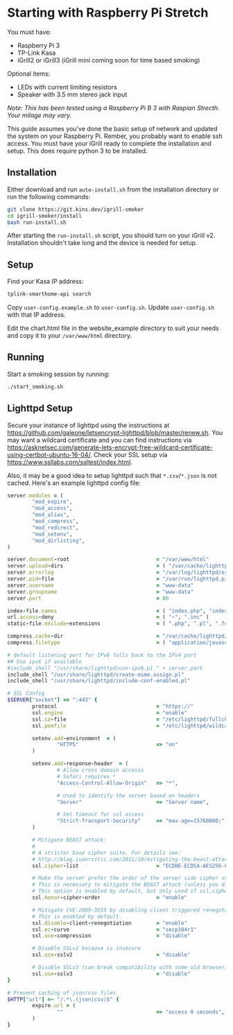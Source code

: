 # Starting with Raspberry Pi Stretch

You must have:

* Raspberry Pi 3
* TP-Link Kasa
* iGrill2 or iGrill3 (iGrill mini coming soon for time based smoking)

Optional items:

* LEDs with current limiting resistors
* Speaker with 3.5 mm stereo jack input

*Note: This has been tested using a Raspberry Pi B 3 with Raspian Strecth.  Your milage may vary.*

This guide assumes you've done the basic setup of network and updated the system on your Raspberry Pi.  Rember, you probably want to enable ssh access.  You must have your iGrill ready to complete the installation and setup.  This does require python 3 to be installed.

## Installation

Either download and run ```auto-install.sh``` from the installation directory or run the following commands:

```bash
git clone https://git.kins.dev/igrill-smoker
cd igrill-smoker/install
bash run-install.sh
```

After starting the ```run-install.sh``` script, you should turn on your iGrill v2.  Installation shouldn't take long and the device is needed for setup.

## Setup

Find your Kasa IP address:

```bash
tplink-smarthome-api search
```

Copy ```user-config.example.sh``` to ```user-config.sh```.  Update ```user-config.sh``` with that IP address.

Edit the chart.html file in the website_example directory to suit your needs and copy it to your ```/var/www/html``` directory.

## Running

Start a smoking session by running:

```bash
./start_smoking.sh
```

## Lighttpd Setup

Secure your instance of lighttpd using the instructions at <https://github.com/galeone/letsencrypt-lighttpd/blob/master/renew.sh>.  You may want a wildcard certificate and you can find instructions via <https://asknetsec.com/generate-lets-encrypt-free-wildcard-certificate-using-certbot-ubuntu-16-04/>.  Check your SSL setup via <https://www.ssllabs.com/ssltest/index.html>.

Also, it may be a good idea to setup lighttpd such that ```*.csv```/```*.json``` is not cached.  Here's an example lighttpd config file:

```ruby
server.modules = (
        "mod_expire",
        "mod_access",
        "mod_alias",
        "mod_compress",
        "mod_redirect",
        "mod_setenv",
        "mod_dirlisting",
)

server.document-root                            = "/var/www/html"
server.upload-dirs                              = ( "/var/cache/lighttpd/uploads" )
server.errorlog                                 = "/var/log/lighttpd/error.log"
server.pid-file                                 = "/var/run/lighttpd.pid"
server.username                                 = "www-data"
server.groupname                                = "www-data"
server.port                                     = 80

index-file.names                                = ( "index.php", "index.html", "index.lighttpd.html" )
url.access-deny                                 = ( "~", ".inc" )
static-file.exclude-extensions                  = ( ".php", ".pl", ".fcgi" )

compress.cache-dir                              = "/var/cache/lighttpd/compress/"
compress.filetype                               = ( "application/javascript", "text/css", "text/html", "text/plain" )

# default listening port for IPv6 falls back to the IPv4 port
## Use ipv6 if available
#include_shell "/usr/share/lighttpd/use-ipv6.pl " + server.port
include_shell "/usr/share/lighttpd/create-mime.assign.pl"
include_shell "/usr/share/lighttpd/include-conf-enabled.pl"

# SSL Config
$SERVER["socket"] == ":443" {
        protocol                                = "https://"
        ssl.engine                              = "enable"
        ssl.ca-file                             = "/etc/lighttpd/fullchain.pem"
        ssl.pemfile                             = "/etc/lighttpd/wildcard.cert.pem"

        setenv.add-environment  = (
                "HTTPS"                         => "on"
        )

        setenv.add-response-header  = (
                # Allow cross domain accesss
                # Safari requires *
                "Access-Control-Allow-Origin"   => "*",

                # Used to identify the server based on headers
                "Server"                        => "Server name",

                # Set timeout for ssl access
                "Strict-Transport-Security"     => "max-age=15768000;"
        )

        # Mitigate BEAST attack:
        #
        # A stricter base cipher suite. For details see:
        # http://blog.ivanristic.com/2011/10/mitigating-the-beast-attack-on-tls.html
        ssl.cipher-list                         = "ECDHE-ECDSA-AES256-GCM-SHA384:ECDHE-RSA-AES256-GCM-SHA384:ECDHE-ECDSA-CHACHA20-POLY1305:ECDHE-RSA-CHACHA20-POLY1305:ECDHE-ECDSA-AES128-GCM-SHA256:ECDHE-RSA-AES128-GCM-SHA256:ECDHE-ECDSA-AES256-SHA384:ECDHE-RSA-AES256-SHA384:ECDHE-ECDSA-AES128-SHA256:ECDHE-RSA-AES128-SHA256"

        # Make the server prefer the order of the server side cipher suite instead of the client suite.
        # This is necessary to mitigate the BEAST attack (unless you disable all non RC4 algorithms).
        # This option is enabled by default, but only used if ssl.cipher-list is set.
        ssl.honor-cipher-order                  = "enable"

        # Mitigate CVE-2009-3555 by disabling client triggered renegotation
        # This is enabled by default.
        ssl.disable-client-renegotiation        = "enable"
        ssl.ec-curve                            = "secp384r1"
        ssl.use-compression                     = "disable"

        # Disable SSLv2 because is insecure
        ssl.use-sslv2                           = "disable"

        # Disable SSLv3 (can break compatibility with some old browser) /cares
        ssl.use-sslv3                           = "disable"
}

# Prevent caching of json/csv files
$HTTP["url"] =~ "/.*\.(json|csv)$" {
        expire.url = (
                ""                              => "access 0 seconds",
        )
}
```